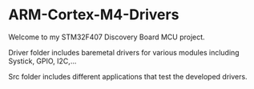 # ARM-Cortex-M4-Drivers
Welcome to my STM32F407 Discovery Board MCU project.

Driver folder includes baremetal drivers for various modules including Systick, GPIO, I2C,...

Src folder includes different applications that test the developed drivers.
